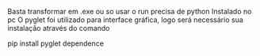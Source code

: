 Basta transformar em .exe ou so usar o run
precisa de python Instalado no pc 
O pyglet foi utilizado para interface gráfica, logo será necessário sua instalação através do comando

pip install pyglet dependence
